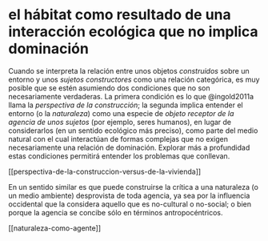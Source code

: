 # el hábitat como resultado de una interacción ecológica que no implica dominación
Cuando se interpreta la relación entre unos objetos *construidos* sobre un entorno y unos *sujetos constructores* como una relación categórica, es muy posible que se estén asumiendo dos condiciones que no son necesariamente verdaderas. La primera condición es lo que @ingold2011a llama la *perspectiva de la construcción*; la segunda implica entender el entorno (o la *naturaleza*) como una especie de *objeto receptor de la agencia de unos sujetos* (por ejemplo, seres humanos), en lugar de considerarlos (en un sentido ecológico más preciso), como parte del medio natural con el cual interactúan de formas complejas que no exigen necesariamente una relación de dominación. Explorar más a profundidad estas condiciones permitirá entender los problemas que conllevan.

[[perspectiva-de-la-construccion-versus-de-la-vivienda]] 

En un sentido similar es que puede construirse la crítica a una naturaleza (o un medio ambiente) desprovista de toda agencia, ya sea por la influencia occidental que la considera aquello que es no-cultural o no-social; o bien porque la agencia se concibe sólo en términos antropocéntricos.

[[naturaleza-como-agente]]